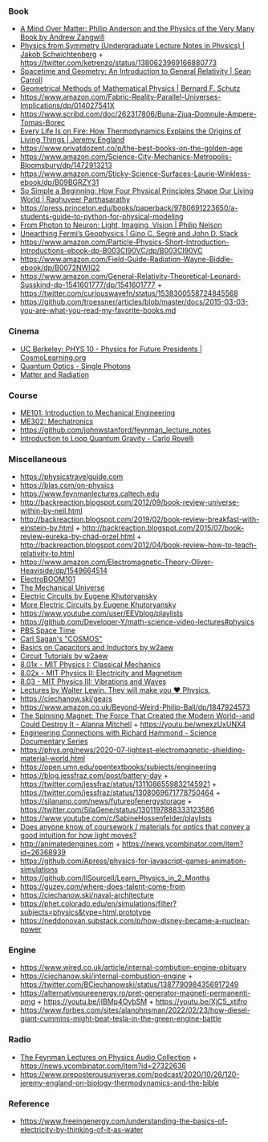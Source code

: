 ### Book

- [A Mind Over Matter: Philip Anderson and the Physics of the Very Many Book by Andrew Zangwill](https://twitter.com/curiouswavefn/status/1490059134925897731)
- [Physics from Symmetry (Undergraduate Lecture Notes in Physics) | Jakob Schwichtenberg](https://twitter.com/curiouswavefn/status/1413564602420371459) + https://twitter.com/ketrenzo/status/1380623969166880773
- [Spacetime and Geometry: An Introduction to General Relativity | Sean Carroll](https://www.amazon.com/Spacetime-Geometry-Introduction-General-Relativity/dp/0805387323)
- [Geometrical Methods of Mathematical Physics | Bernard F. Schutz](https://www.amazon.com/Geometrical-Methods-Mathematical-Physics-Bernard/dp/0521298873)
- https://www.amazon.com/Fabric-Reality-Parallel-Universes-Implications/dp/014027541X
- https://www.scribd.com/doc/262317806/Buna-Ziua-Domnule-Ampere-Tomas-Borec
- [Every Life Is on Fire: How Thermodynamics Explains the Origins of Living Things | Jeremy England](https://www.amazon.com/gp/product/B083JYRMSF)
- https://www.privatdozent.co/p/the-best-books-on-the-golden-age
- https://www.amazon.com/Science-City-Mechanics-Metropolis-Bloomsbury/dp/1472913213
- https://www.amazon.com/Sticky-Science-Surfaces-Laurie-Winkless-ebook/dp/B09BGRZY31
- [So Simple a Beginning: How Four Physical Principles Shape Our Living World | Raghuveer Parthasarathy](https://press.princeton.edu/books/hardcover/9780691200408/so-simple-a-beginning)
- https://press.princeton.edu/books/paperback/9780691223650/a-students-guide-to-python-for-physical-modeling
- [From Photon to Neuron: Light, Imaging, Vision | Philip Nelson](https://www.physics.upenn.edu/biophys/PtN/index.html)
- [Unearthing Fermi’s Geophysics | Gino C. Segrè and John D. Stack](https://press.uchicago.edu/ucp/books/book/chicago/U/bo113867788.html)
- https://www.amazon.com/Particle-Physics-Short-Introduction-Introductions-ebook-dp-B003CI90VC/dp/B003CI90VC
- https://www.amazon.com/Field-Guide-Radiation-Wayne-Biddle-ebook/dp/B0072NWIQ2
- https://www.amazon.com/General-Relativity-Theoretical-Leonard-Susskind-dp-1541601777/dp/1541601777 + https://twitter.com/curiouswavefn/status/1538300558724845568
- https://github.com/troessner/articles/blob/master/docs/2015-03-03-you-are-what-you-read-my-favorite-books.md

### Cinema

- [UC Berkeley: PHYS 10 - Physics for Future Presidents | CosmoLearning.org](https://www.youtube.com/playlist?list=PLaLOVNqqD-2Ep5N9os9jWMSkxK_TLki9h)
- [Quantum Optics - Single Photons](https://www.youtube.com/playlist?list=PL2jykFOD1AWaYcXzYm08-pM0S0QNzmFIU)
- [Matter and Radiation](https://www.youtube.com/playlist?list=PL2jykFOD1AWY_okCphwz0yRRb-WWO_irh)

### Course

- [ME101: Introduction to Mechanical Engineering](https://github.com/saylordotorg/course_me101)
- [ME302: Mechatronics](https://github.com/saylordotorg/course_me302)
- https://github.com/johnwstanford/feynman_lecture_notes
- [Introduction to Loop Quantum Gravity - Carlo Rovelli](https://www.youtube.com/playlist?list=PLwLvxaPjGHxR6zr421tXXlaDGbq8S36Un)

### Miscellaneous

- https://physicstravelguide.com
- https://blas.com/on-physics
- https://www.feynmanlectures.caltech.edu
- http://backreaction.blogspot.com/2012/09/book-review-universe-within-by-neil.html
- http://backreaction.blogspot.com/2019/02/book-review-breakfast-with-einstein-by.html + http://backreaction.blogspot.com/2015/07/book-review-eureka-by-chad-orzel.html + http://backreaction.blogspot.com/2012/04/book-review-how-to-teach-relativity-to.html
- https://www.amazon.com/Electromagnetic-Theory-Oliver-Heaviside/dp/1549664514
- [ElectroBOOM101](https://www.youtube.com/playlist?list=PLr_CZLgMkHeWFl1uf5yR2ouhIh00ycHn9)
- [The Mechanical Universe](https://www.youtube.com/playlist?list=PL8_xPU5epJddRABXqJ5h5G0dk-XGtA5cZ)
- [Electric Circuits by Eugene Khutoryansky](https://www.youtube.com/playlist?list=PLkyBCj4JhHt8DFH9QysGWm4h_DOxT93fb)
- [More Electric Circuits by Eugene Khutoryansky](https://www.youtube.com/playlist?list=PLkyBCj4JhHt-4PnnwpbG-ZKV_EjX03DX8)
- https://www.youtube.com/user/EEVblog/playlists
- https://github.com/Developer-Y/math-science-video-lectures#physics
- [PBS Space Time](https://www.youtube.com/channel/UC7_gcs09iThXybpVgjHZ_7g/playlists)
- [Carl Sagan's "COSMOS"](https://www.youtube.com/playlist?list=PLKSi40WEKtMxykDBP8_vrC6bKXotys8KJ)
- [Basics on Capacitors and Inductors by w2aew](https://www.youtube.com/playlist?list=PLB9A78ED3D7EF1AE5)
- [Circuit Tutorials by w2aew](https://www.youtube.com/playlist?list=PL4ZSD4omd_Aw-ozOphzFCkhWMtBdyEIrP)
- [8.01x - MIT Physics I: Classical Mechanics](https://www.youtube.com/playlist?list=PLyQSN7X0ro203puVhQsmCj9qhlFQ-As8e)
- [8.02x - MIT Physics II: Electricity and Magnetism](https://www.youtube.com/playlist?list=PLyQSN7X0ro2314mKyUiOILaOC2hk6Pc3j)
- [8.03 - MIT Physics III: Vibrations and Waves](https://www.youtube.com/playlist?list=PLyQSN7X0ro22WeXM2QCKJm2NP_xHpGV89)
- [ Lectures by Walter Lewin. They will make you ♥ Physics.](https://www.youtube.com/channel/UCiEHVhv0SBMpP75JbzJShqw/playlists)
- https://ciechanow.ski/gears
- https://www.amazon.co.uk/Beyond-Weird-Philip-Ball/dp/1847924573
- [The Spinning Magnet: The Force That Created the Modern World--and Could Destroy It - Alanna Mitchell](https://www.goodreads.com/en/book/show/35754738) + https://youtu.be/wnexzUxUNX4
- [Engineering Connections with Richard Hammond - Science Documentary Series](https://www.youtube.com/playlist?list=PLBThhL8p7IfkXJNkrGlhAYlMX5vuOVoat)
- https://phys.org/news/2020-07-lightest-electromagnetic-shielding-material-world.html
- https://open.umn.edu/opentextbooks/subjects/engineering
- https://blog.jessfraz.com/post/battery-day + https://twitter.com/jessfraz/status/1311086559832145921 + https://twitter.com/jessfraz/status/1308069671778750464 + https://silanano.com/news/futureofenergystorage + https://twitter.com/SilaGene/status/1301197888333123586
- https://www.youtube.com/c/SabineHossenfelder/playlists
- [Does anyone know of coursework / materials for optics that convey a good intuition for how light moves?](https://twitter.com/LauraDeming/status/1353031120326021126)
- http://animatedengines.com + https://news.ycombinator.com/item?id=26368939
- https://github.com/Apress/physics-for-javascript-games-animation-simulations
- https://github.com/llSourcell/Learn_Physics_in_2_Months
- https://guzey.com/where-does-talent-come-from
- https://ciechanow.ski/naval-architecture 
- https://phet.colorado.edu/en/simulations/filter?subjects=physics&type=html,prototype
- https://neddonovan.substack.com/p/how-disney-became-a-nuclear-power

### Engine

- https://www.wired.co.uk/article/internal-combution-engine-obituary
- https://ciechanow.ski/internal-combustion-engine + https://twitter.com/BCiechanowski/status/1387790984356917249
- https://alternativepureenergy.ro/pret-generator-magneti-permanenti-pmg + https://youtu.be/jIBMp4OvbSM + https://youtu.be/XjC5_xtifro
- https://www.forbes.com/sites/alanohnsman/2022/02/23/how-diesel-giant-cummins-might-beat-tesla-in-the-green-engine-battle 

### Radio

- [The Feynman Lectures on Physics Audio Collection](https://www.feynmanlectures.caltech.edu/flptapes.html) + https://news.ycombinator.com/item?id=27322636
- https://www.preposterousuniverse.com/podcast/2020/10/26/120-jeremy-england-on-biology-thermodynamics-and-the-bible

### Reference

- https://www.freeingenergy.com/understanding-the-basics-of-electricity-by-thinking-of-it-as-water